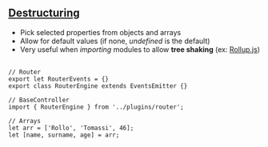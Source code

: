 ## <a href="https://developer.mozilla.org/en-US/docs/Web/JavaScript/Reference/Operators/Destructuring_assignment" target="_blank">Destructuring</a>

* Pick selected properties from objects and arrays
* Allow for default values (if none, _undefined_ is the default)
* Very useful when _importing_ modules to allow **tree shaking** (ex: [Rollup.js](http://rollupjs.org/))

<pre>
	<code data-trim>
// Router
export let RouterEvents = {}
export class RouterEngine extends EventsEmitter {}

// BaseController
import { RouterEngine } from '../plugins/router';

// Arrays
let arr = ['Rollo', 'Tomassi', 46];
let [name, surname, age] = arr;
	</code>
</pre>
